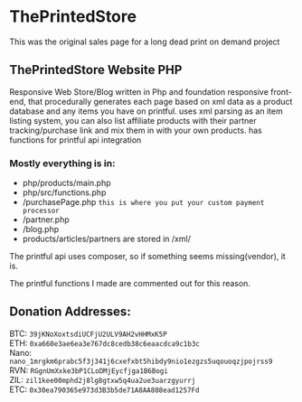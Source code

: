 # ThePrintedStore
This was the original sales page for a long dead print on demand project
## ThePrintedStore Website PHP
Responsive Web Store/Blog written in Php and foundation responsive front-end, that procedurally generates each page based on xml data as a product database and any items you have on printful. uses xml parsing as an item listing system, you can also list affiliate products with their partner tracking/purchase link and mix them in with your own products. has functions for printful api integration 
### Mostly everything is in:
- php/products/main.php
- php/src/functions.php
- /purchasePage.php `this is where you put your custom payment processor`
- /partner.php
- /blog.php
- products/articles/partners are stored in /xml/

The printful api uses composer, so if something seems missing(vendor), it is. 

The printful functions I made are commented out for this reason.
## Donation Addresses:
BTC: `39jKNoXoxtsdiUCFjU2ULV9AH2vHHMxK5P`\
ETH: `0xa660e3ae6ea3e767dc8cedb38c6eaacdca9c1b3c`\
Nano: `nano_1mrgkm6prabc5f3j341j6cxefxbt5hibdy9nio1ezgzs5uqouoqzjpojrss9`\
RVN: `RGgnUmXxke3bP1CLoDMjEycfjga1B6Bogi`\
ZIL: `zil1kee00mphd2j8lg8gtxw5q4ua2ue3uarzgyurrj`\
ETC: `0x30ea790365e973d3B3b5de71A8AA808ead1257Fd`
